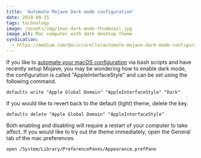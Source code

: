 ```yaml
---
title: 'Automate Mojave Dark mode configuration'
date: 2018-09-25
tags: technology
image: /assets/img/imac-dark-mode-thumbnail.jpg
image_alt: Mac computer with dark desktop theme
syndication:
  - https://medium.com/@aciccarello/automate-mojave-dark-mode-configuration-79d005c49f2
---
```


If you like to [automate your macOS configuration](https://kalis.me/dotfiles-automating-macos-system-configuration/) via bash scripts and have recently
setup Mojave, you may be wondering how to enable dark mode, the configuration
is called "AppleInterfaceStyle" and can be set using the following command.

```
defaults write "Apple Global Domain" "AppleInterfaceStyle" "Dark"
```

If you would like to revert back to the default (light) theme, delete the key.

```
defaults delete "Apple Global Domain" "AppleInterfaceStyle"
```

Both enabling and disabling will require a restart of your computer to take
affect. If you would like to try out the theme immediately, open the General
tab of the mac preferences.

```
open /System/Library/PreferencePanes/Appearance.prefPane
```
